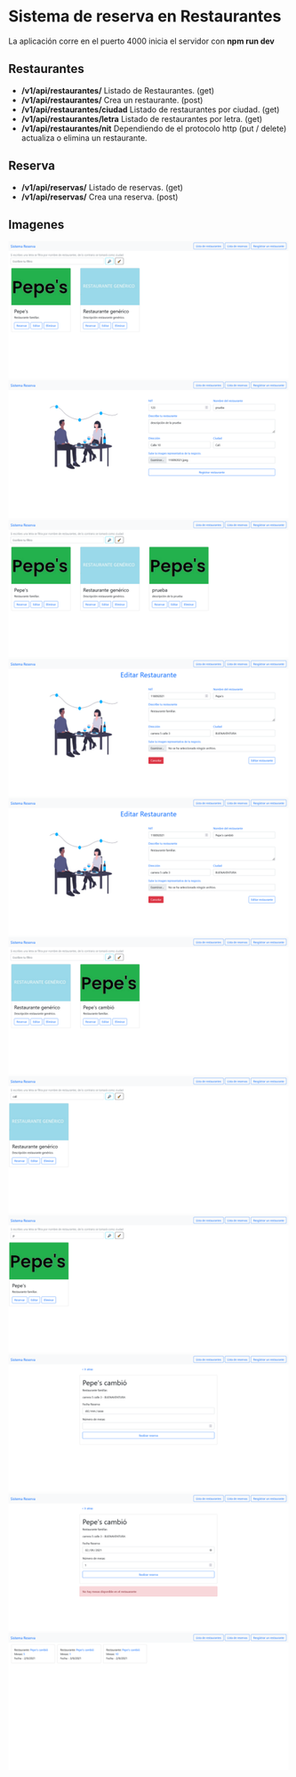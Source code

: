# Sistema de reserva en Restaurantes

La aplicación corre en el puerto 4000 inicia el servidor con **npm run dev**

## Restaurantes
- **/v1/api/restaurantes/**     Listado de Restaurantes. (get)
- **/v1/api/restaurantes/**     Crea un restaurante. (post)
- **/v1/api/restaurantes/ciudad**   Listado de restaurantes por ciudad. (get)
- **/v1/api/restaurantes/letra**    Listado de restaurantes por letra. (get)
- **/v1/api/restaurantes/nit**      Dependiendo de el protocolo http (put / delete) actualiza o elimina un restaurante.

## Reserva
- **/v1/api/reservas/**     Listado de reservas. (get)
- **/v1/api/reservas/**     Crea una reserva. (post)

## Imagenes

<div >
    <img src="./prueba/inicio.png" >
    <br/>
    <img src="./prueba/crearRestaurante.png" >
    <br/>
    <img src="./prueba/restauranteCreado.png" >
    <br/>
    <img src="./prueba/editarRestaurante.png" >
    <br/>
    <img src="./prueba/editarRestaurante2.png" >
    <br/>
    <img src="./prueba/restauranteEditado.png" >
    <br/>
    <img src="./prueba/filtroPorCiudad.png" >
    <br/>
    <img src="./prueba/filtroPorLetra.png" >
    <br/>
    <img src="./prueba/crearReserva.png" >
    <br/>
    <img src="./prueba/reservasNumeroMesasExcedida.png" >
    <br/>
    <img src="./prueba/listaReservas.png" >
    <br/>
</div>